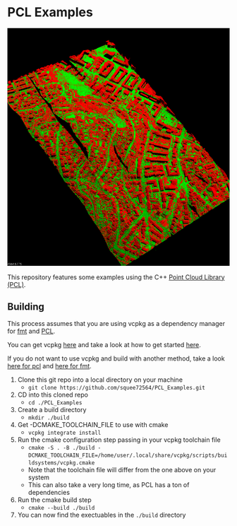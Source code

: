 # PCL Examples

![Screenshot](https://raw.githubusercontent.com/squee72564/PCL_Examples/main/assets/screenshot-1759601643.png)

This repository features some examples using the C++ [Point Cloud Library (PCL)](https://pointclouds.org/).

## Building

This process assumes that you are using vcpkg as a dependency manager for [fmt](https://vcpkg.io/en/package/fmt.html) and [PCL](https://vcpkg.io/en/package/pcl).

You can get vcpkg [here](https://vcpkg.io) and take a look at how to get started [here](https://learn.microsoft.com/en-us/vcpkg/get_started/get-started).

If you do not want to use vcpkg and build with another method, take a look [here for pcl](https://pointclouds.org/downloads/) and [here for fmt](https://fmt.dev/12.0/get-started/).


1. Clone this git repo into a local directory on your machine
    - `git clone https://github.com/squee72564/PCL_Examples.git`
2. CD into this cloned repo
    - `cd ./PCL_Examples`
3. Create a build directory
    - `mkdir ./build`
4. Get -DCMAKE_TOOLCHAIN_FILE to use with cmake
    - `vcpkg integrate install`
5. Run the cmake configuration step passing in your vcpkg toolchain file
    - `cmake -S . -B ./build -DCMAKE_TOOLCHAIN_FILE=/home/user/.local/share/vcpkg/scripts/buildsystems/vcpkg.cmake`
    - Note that the toolchain file will differ from the one above on your system
    - This can also take a very long time, as PCL has a ton of dependencies
6. Run the cmake build step
    - `cmake --build ./build`
7. You can now find the exectuables in the `./build` directory
